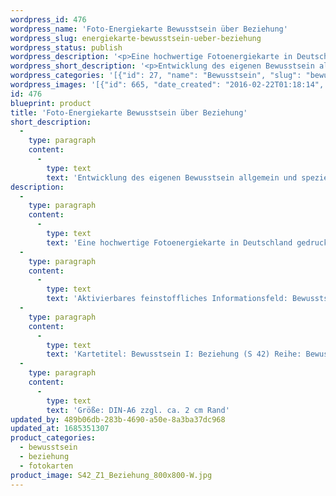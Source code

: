 ```yaml
---
wordpress_id: 476
wordpress_name: 'Foto-Energiekarte Bewusstsein über Beziehung'
wordpress_slug: energiekarte-bewusstsein-ueber-beziehung
wordpress_status: publish
wordpress_description: '<p>Eine hochwertige Fotoenergiekarte in Deutschland gedruckt und in Handarbeit laminiert.  Sie ist in Postkartengröße (DIN-A6) oder kleiner gut zu transportieren und kann auch auf den Körper aufgelegt werden.</p><p>Aktivierbares feinstoffliches Informationsfeld: Bewusstsein - Beziehungsbewusstsein - Entwicklung - "Schwingungserhöhung" - Feinstofflichkeit erfahren: Entwicklung des eigenen Bewusstsein allgemein und speziell für den gesamten Bereich der Beziehungen (privat, beruflich usw.). Fähigkeit zur Wahrnehmung und zur Lenkung feinstofflicher Energien entwickeln.</p><p>Kartetitel: Bewusstsein I: Beziehung (S 42) Reihe: Bewusstsein.</p><p>Größe: DIN-A6 zzgl. ca. 2 cm Rand<br />Andere Formate sind individuell für Sie innerhalb weniger Tage herstellbar. Bitte kontaktieren Sie uns hierfür unter <a href="mailto:info@elvedenverlag.de">info@elvedenverlag.de</a>.</p><p><a href="https://my.feenbaum.de/anwendung-energiebilder-foto-laminiert/">Anwendungshinweise</a>      <a href="https://my.feenbaum.de/produktinformationen-fotokarten/">Produktinformationen</a></p>'
wordpress_short_description: '<p>Entwicklung des eigenen Bewusstsein allgemein und speziell für den Bereich Beziehung</p>'
wordpress_categories: '[{"id": 27, "name": "Bewusstsein", "slug": "bewusstsein"}, {"id": 33, "name": "Beziehung", "slug": "beziehung"}, {"id": 23, "name": "Fotokarten", "slug": "fotokarten"}]'
wordpress_images: '[{"id": 665, "date_created": "2016-02-22T01:18:14", "date_created_gmt": "2016-02-21T23:18:14", "date_modified": "2016-02-22T01:18:14", "date_modified_gmt": "2016-02-21T23:18:14", "src": "https://my.feenbaum.de/wp-content/uploads/2016/02/S42_Z1_Beziehung_800x800-W.jpg", "name": "S42_Z1_Beziehung_800x800-W", "alt": ""}]'
id: 476
blueprint: product
title: 'Foto-Energiekarte Bewusstsein über Beziehung'
short_description:
  -
    type: paragraph
    content:
      -
        type: text
        text: 'Entwicklung des eigenen Bewusstsein allgemein und speziell für den Bereich Beziehung'
description:
  -
    type: paragraph
    content:
      -
        type: text
        text: 'Eine hochwertige Fotoenergiekarte in Deutschland gedruckt und in Handarbeit laminiert.  Sie ist in Postkartengröße (DIN-A6) oder kleiner gut zu transportieren und kann auch auf den Körper aufgelegt werden.'
  -
    type: paragraph
    content:
      -
        type: text
        text: 'Aktivierbares feinstoffliches Informationsfeld: Bewusstsein - Beziehungsbewusstsein - Entwicklung - "Schwingungserhöhung" - Feinstofflichkeit erfahren: Entwicklung des eigenen Bewusstsein allgemein und speziell für den gesamten Bereich der Beziehungen (privat, beruflich usw.). Fähigkeit zur Wahrnehmung und zur Lenkung feinstofflicher Energien entwickeln.'
  -
    type: paragraph
    content:
      -
        type: text
        text: 'Kartetitel: Bewusstsein I: Beziehung (S 42) Reihe: Bewusstsein.'
  -
    type: paragraph
    content:
      -
        type: text
        text: 'Größe: DIN-A6 zzgl. ca. 2 cm Rand'
updated_by: 489b06db-283b-4690-a50e-8a3ba37dc968
updated_at: 1685351307
product_categories:
  - bewusstsein
  - beziehung
  - fotokarten
product_image: S42_Z1_Beziehung_800x800-W.jpg
---
```

